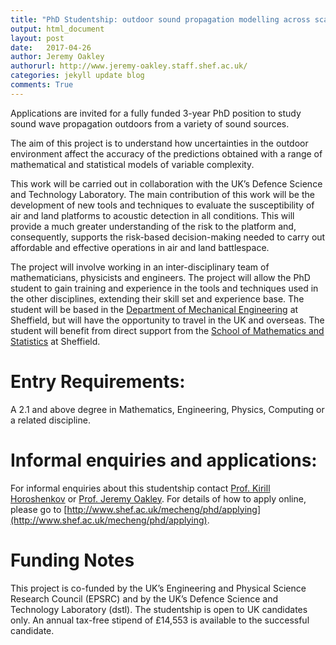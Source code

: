```yaml
---
title: "PhD Studentship: outdoor sound propagation modelling across scales with uncertainties"
output: html_document
layout: post
date:   2017-04-26
author: Jeremy Oakley
authorurl: http://www.jeremy-oakley.staff.shef.ac.uk/
categories: jekyll update blog
comments: True
---
```


Applications are invited for a fully funded 3-year PhD position to study sound wave propagation outdoors from a variety of sound sources.

The aim of this project is to understand how uncertainties in the outdoor environment affect the accuracy of the predictions obtained with a range of mathematical and statistical models of variable complexity. 

This work will be carried out in collaboration with the UK’s Defence Science and Technology Laboratory. The main contribution of this work will be the development of new tools and techniques to evaluate the susceptibility of air and land platforms to acoustic detection in all conditions. This will provide a much greater understanding of the risk to the platform and, consequently, supports the risk-based decision-making needed to carry out affordable and effective operations in air and land battlespace. 

The project will involve working in an inter-disciplinary team of mathematicians, physicists and engineers. The project will allow the PhD student to gain training and experience in the tools and techniques used in the other disciplines, extending their skill set and experience base. The student will be based in the [Department of Mechanical Engineering](https://www.sheffield.ac.uk/mecheng) at Sheffield, but will have the opportunity to travel in the UK and overseas. The student will benefit from direct support from the [School of Mathematics and Statistics](http://www.sheffield.ac.uk/maths) at Sheffield. 

# Entry Requirements: 

A 2.1 and above degree in Mathematics, Engineering, Physics, Computing or a related discipline. 

# Informal enquiries and applications: 

For informal enquiries about this studentship contact [Prof. Kirill Horoshenkov](https://www.sheffield.ac.uk/mecheng/staff/horoshenkov) or [Prof. Jeremy Oakley](http://www.jeremy-oakley.staff.shef.ac.uk/). For details of how to apply online, please go to [http://www.shef.ac.uk/mecheng/phd/applying](http://www.shef.ac.uk/mecheng/phd/applying).


# Funding Notes

This project is co-funded by the UK’s Engineering and Physical Science Research Council (EPSRC) and by the UK’s Defence Science and Technology Laboratory (dstl). The studentship is open to UK candidates only. An annual tax-free stipend of £14,553 is available to the successful candidate.






